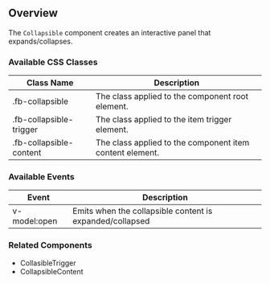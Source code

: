 ## Overview

The `Collapsible` component creates an interactive panel that expands/collapses.

 ### Available CSS Classes

| Class Name | Description |
| ---------- | ----------- |
| .fb-collapsible | The class applied to the component root element. |
| .fb-collapsible-trigger | The class applied to the item trigger element. |
| .fb-collapsible-content | The class applied to the component item content element. |

### Available Events

| Event | Description |
| ----- | ----------- |
| v-model:open | Emits when the collapsible content is expanded/collapsed |

 ### Related Components
  - CollasibleTrigger
  - CollapsibleContent